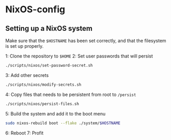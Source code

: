 # NixOS-config

## Setting up a NixOS system

Make sure that the `$HOSTNAME` has been set correctly, and that the filesystem is set up properly.

1: Clone the repository to `$HOME`
2: Set user passwords that will persist

```bash
./scripts/nixos/set-password-secret.sh
```

3: Add other secrets

```bash
./scripts/nixos/modify-secrets.sh
```

4: Copy files that needs to be persistent from root to `/persist`

```bash
./scripts/nixos/persist-files.sh
```

5: Build the system and add it to the boot menu

```bash
sudo nixos-rebuild boot --flake ./system/$HOSTNAME
```

6: Reboot
7: Profit
